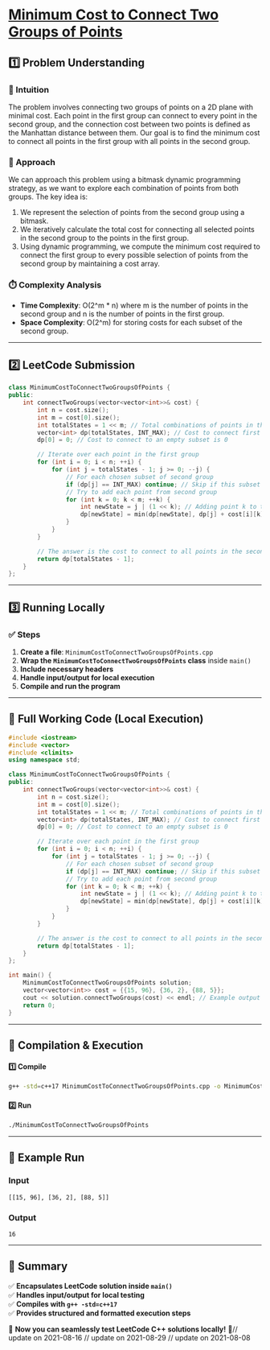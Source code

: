 # **[Minimum Cost to Connect Two Groups of Points](https://leetcode.com/problems/minimum-cost-to-connect-two-groups-of-points/description/)**  

## **1️⃣ Problem Understanding**  
### **📌 Intuition**  
The problem involves connecting two groups of points on a 2D plane with minimal cost. Each point in the first group can connect to every point in the second group, and the connection cost between two points is defined as the Manhattan distance between them. Our goal is to find the minimum cost to connect all points in the first group with all points in the second group.

### **🚀 Approach**  
We can approach this problem using a bitmask dynamic programming strategy, as we want to explore each combination of points from both groups. The key idea is:
1. We represent the selection of points from the second group using a bitmask.
2. We iteratively calculate the total cost for connecting all selected points in the second group to the points in the first group.
3. Using dynamic programming, we compute the minimum cost required to connect the first group to every possible selection of points from the second group by maintaining a cost array.

### **⏱️ Complexity Analysis**  
- **Time Complexity**: O(2^m * n) where m is the number of points in the second group and n is the number of points in the first group.
- **Space Complexity**: O(2^m) for storing costs for each subset of the second group.

---  

## **2️⃣ LeetCode Submission**  
```cpp
class MinimumCostToConnectTwoGroupsOfPoints {
public:
    int connectTwoGroups(vector<vector<int>>& cost) {
        int n = cost.size();
        int m = cost[0].size();
        int totalStates = 1 << m; // Total combinations of points in the second group
        vector<int> dp(totalStates, INT_MAX); // Cost to connect first group to each subset of second group
        dp[0] = 0; // Cost to connect to an empty subset is 0

        // Iterate over each point in the first group
        for (int i = 0; i < n; ++i) {
            for (int j = totalStates - 1; j >= 0; --j) {
                // For each chosen subset of second group
                if (dp[j] == INT_MAX) continue; // Skip if this subset is not reachable
                // Try to add each point from second group
                for (int k = 0; k < m; ++k) {
                    int newState = j | (1 << k); // Adding point k to the subset
                    dp[newState] = min(dp[newState], dp[j] + cost[i][k]);
                }
            }
        }

        // The answer is the cost to connect to all points in the second group: all bits set
        return dp[totalStates - 1];
    }
};
```  

---  

## **3️⃣ Running Locally**  
### **✅ Steps**  
1. **Create a file**: `MinimumCostToConnectTwoGroupsOfPoints.cpp`  
2. **Wrap the `MinimumCostToConnectTwoGroupsOfPoints` class** inside `main()`  
3. **Include necessary headers**  
4. **Handle input/output for local execution**  
5. **Compile and run the program**  

---  

## **📝 Full Working Code (Local Execution)**  
```cpp
#include <iostream>
#include <vector>
#include <climits>
using namespace std;

class MinimumCostToConnectTwoGroupsOfPoints {
public:
    int connectTwoGroups(vector<vector<int>>& cost) {
        int n = cost.size();
        int m = cost[0].size();
        int totalStates = 1 << m; // Total combinations of points in the second group
        vector<int> dp(totalStates, INT_MAX); // Cost to connect first group to each subset of second group
        dp[0] = 0; // Cost to connect to an empty subset is 0

        // Iterate over each point in the first group
        for (int i = 0; i < n; ++i) {
            for (int j = totalStates - 1; j >= 0; --j) {
                // For each chosen subset of second group
                if (dp[j] == INT_MAX) continue; // Skip if this subset is not reachable
                // Try to add each point from second group
                for (int k = 0; k < m; ++k) {
                    int newState = j | (1 << k); // Adding point k to the subset
                    dp[newState] = min(dp[newState], dp[j] + cost[i][k]);
                }
            }
        }

        // The answer is the cost to connect to all points in the second group: all bits set
        return dp[totalStates - 1];
    }
};

int main() {
    MinimumCostToConnectTwoGroupsOfPoints solution;
    vector<vector<int>> cost = {{15, 96}, {36, 2}, {88, 5}};
    cout << solution.connectTwoGroups(cost) << endl; // Example output
    return 0;
}
```  

---  

## **🔧 Compilation & Execution**  
#### **1️⃣ Compile**  
```bash
g++ -std=c++17 MinimumCostToConnectTwoGroupsOfPoints.cpp -o MinimumCostToConnectTwoGroupsOfPoints
```  

#### **2️⃣ Run**  
```bash
./MinimumCostToConnectTwoGroupsOfPoints
```  

---  

## **🎯 Example Run**  
### **Input**  
```
[[15, 96], [36, 2], [88, 5]]
```  
### **Output**  
```
16
```  

---  

## **📌 Summary**  
✅ **Encapsulates LeetCode solution inside `main()`**  
✅ **Handles input/output for local testing**  
✅ **Compiles with `g++ -std=c++17`**  
✅ **Provides structured and formatted execution steps**  

🚀 **Now you can seamlessly test LeetCode C++ solutions locally!** 🚀// update on 2021-08-16
// update on 2021-08-29
// update on 2021-08-08
